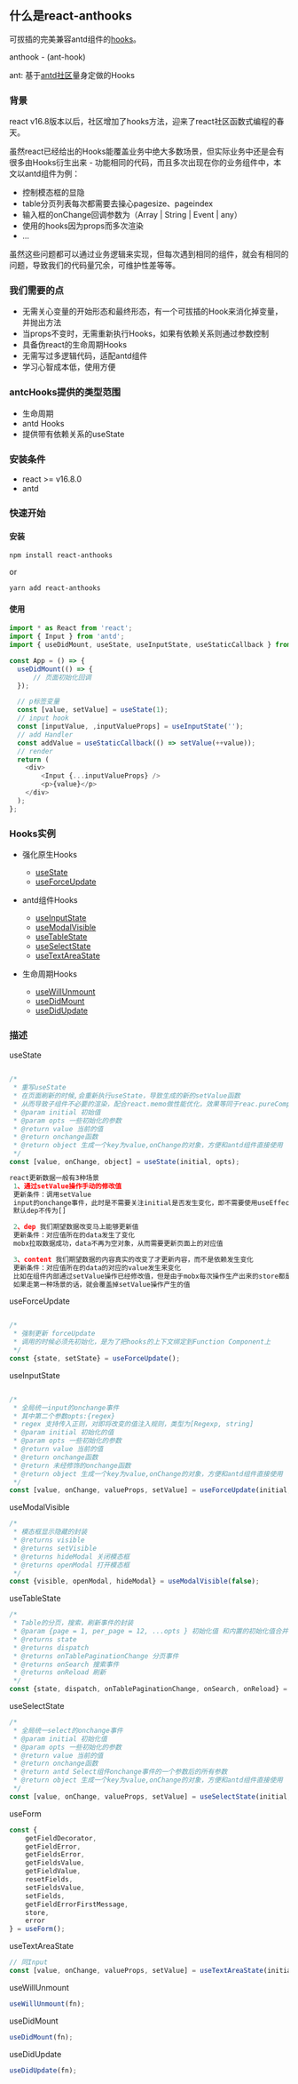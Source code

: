## 什么是react-anthooks

可拔插的完美兼容antd组件的[hooks](https://zh-hans.reactjs.org/docs/hooks-intro.html)。

anthook - (ant-hook)

ant: 基于[antd社区](https://ant.design/docs/react/introduce-cn)量身定做的Hooks


### 背景
react v16.8版本以后，社区增加了hooks方法，迎来了react社区函数式编程的春天。

虽然react已经给出的Hooks能覆盖业务中绝大多数场景，但实际业务中还是会有很多由Hooks衍生出来 - 功能相同的代码，而且多次出现在你的业务组件中，本文以antd组件为例：

- 控制模态框的显隐
- table分页列表每次都需要去操心pagesize、pageindex
- 输入框的onChange回调参数为（Array | String | Event | any）
- 使用的hooks因为props而多次渲染
- ...

虽然这些问题都可以通过业务逻辑来实现，但每次遇到相同的组件，就会有相同的问题，导致我们的代码量冗余，可维护性差等等。

### 我们需要的点

- 无需关心变量的开始形态和最终形态，有一个可拔插的Hook来消化掉变量，并抛出方法
- 当props不变时，无需重新执行Hooks，如果有依赖关系则通过参数控制
- 具备伪react的生命周期Hooks
- 无需写过多逻辑代码，适配antd组件
- 学习心智成本低，使用方便

### antcHooks提供的类型范围

- 生命周期
- antd Hooks
- 提供带有依赖关系的useState

### 安装条件

- react >= v16.8.0
- antd

### 快速开始

#### 安装
```node
npm install react-anthooks
```
or
```node
yarn add react-anthooks
```

#### 使用

```js
import * as React from 'react';
import { Input } from 'antd';
import { useDidMount, useState, useInputState, useStaticCallback } from "react-antchooks";

const App = () => {
  useDidMount(() => {
      // 页面初始化回调
  });

  // p标签变量
  const [value, setValue] = useState(1);
  // input hook
  const [inputValue, ,inputValueProps] = useInputState('');
  // add Handler
  const addValue = useStaticCallback(() => setValue(++value));
  // render
  return (
    <div>
        <Input {...inputValueProps} />
        <p>{value}</p>
    </div>
  );
};

```

### Hooks实例

- 强化原生Hooks
    -  [useState](#useState)
    -  [useForceUpdate](#useForceUpdate)

- antd组件Hooks
    -  [useInputState](#useInputState)
    -  [useModalVisible](#useModalVisible)
    -  [useTableState](#useTableState)
    -  [useSelectState](#useSelectState)
    -  [useTextAreaState](#useTextAreaState)

- 生命周期Hooks
    -  [useWillUnmount](#useWillUnmount)
    -  [useDidMount](#useDidMount)
    -  [useDidUpdate](#useDidUpdate)


### 描述

 <span id="useState">useState</span>

```js

/*
 * 重写useState
 * 在页面刷新的时候,会重新执行useState，导致生成的新的setValue函数
 * 从而导致子组件不必要的渲染，配合react.memo做性能优化，效果等同于reac.pureComponent
 * @param initial 初始值
 * @param opts 一些初始化的参数
 * @return value 当前的值
 * @return onchange函数
 * @return object 生成一个key为value,onChange的对象，方便和antd组件直接使用
 */
const [value, onChange, object] = useState(initial, opts);

react更新数据一般有3种场景
 1、通过setValue操作手动的修改值
 更新条件：调用setValue
 input的onchange事件，此时是不需要关注initial是否发生变化，即不需要使用useEffect
 默认dep不传为[]

 2、dep 我们期望数据改变马上能够更新值
 更新条件：对应值所在的data发生了变化
 mobx拉取数据成功，data不再为空对象，从而需要更新页面上的对应值

 3、content 我们期望数据的内容真实的改变了才更新内容，而不是依赖发生变化
 更新条件：对应值所在的data的对应的value发生来变化
 比如在组件内部通过setValue操作已经修改值，但是由于mobx每次操作生产出来的store都是新的，
 如果走第一种场景的话，就会覆盖掉setValue操作产生的值
```

 <span id="useForceUpdate">useForceUpdate</span>

```js

/*
 * 强制更新 forceUpdate
 * 调用的时候必须先初始化，是为了把hooks的上下文绑定到Function Component上
 */
const {state, setState} = useForceUpdate();

```

 <span id="useInputState">useInputState</span>

```js

/*
 * 全局统一input的onchange事件
 * 其中第二个参数opts:{regex}
 * regex 支持传入正则，对即将改变的值注入规则，类型为[Regexp, string]
 * @param initial 初始化的值
 * @param opts 一些初始化的参数
 * @return value 当前的值
 * @return onchange函数
 * @return 未经修饰的onchange函数
 * @return object 生成一个key为value,onChange的对象，方便和antd组件直接使用
 */
const [value, onChange, valueProps, setValue] = useForceUpdate(initial, opts);

```

 <span id="useModalVisible">useModalVisible</span>

```js
/*
 * 模态框显示隐藏的封装
 * @returns visible
 * @returns setVisible
 * @returns hideModal 关闭模态框
 * @returns openModal 打开模态框
 */
const {visible, openModal, hideModal} = useModalVisible(false);

```

 <span id="useTableState">useTableState</span>

```js
/*
 * Table的分页，搜索，刷新事件的封装
 * @param {page = 1, per_page = 12, ...opts } 初始化值 和内置的初始化值合并
 * @returns state
 * @returns dispatch
 * @returns onTablePaginationChange 分页事件
 * @returns onSearch 搜索事件
 * @returns onReload 刷新
 */
const {state, dispatch, onTablePaginationChange, onSearch, onReload} = useTableState(initialState);

```

 <span id="useSelectState">useSelectState</span>

```js
/*
 * 全局统一select的onchange事件
 * @param initial 初始化值
 * @param opts 一些初始化的参数
 * @return value 当前的值
 * @return onchange函数
 * @return antd Select组件onchange事件的一个参数后的所有参数
 * @return object 生成一个key为value,onChange的对象，方便和antd组件直接使用
 */
const [value, onChange, valueProps, setValue] = useSelectState(initial, opts);

```

 <span id="useForm">useForm</span>

```js
const {
    getFieldDecorator,
    getFieldError,
    getFieldsError,
    getFieldsValue,
    getFieldValue,
    resetFields,
    setFieldsValue,
    setFields,
    getFieldErrorFirstMessage,
    store,
    error
} = useForm();

```

 <span id="useTextAreaState">useTextAreaState</span>

```js
// 同Input
const [value, onChange, valueProps, setValue] = useTextAreaState(initial, opts);

```


<span id="useWillUnmount">useWillUnmount</span>

```js
useWillUnmount(fn);
```

<span id="useDidMount">useDidMount</span>

```js
useDidMount(fn);
```

<span id="useDidUpdate">useDidUpdate</span>

```js
useDidUpdate(fn);
```
